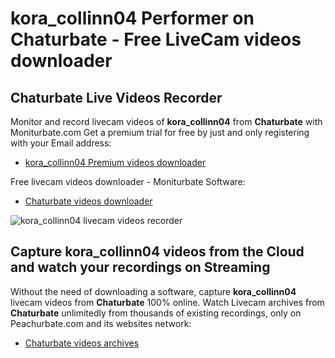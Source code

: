 # kora_collinn04 Performer on Chaturbate - Free LiveCam videos downloader

## Chaturbate Live Videos Recorder

Monitor and record livecam videos of **kora_collinn04** from **Chaturbate** with Moniturbate.com
Get a premium trial for free by just and only registering with your Email address:
* [kora_collinn04 Premium videos downloader](https://moniturbate.com/request-demo-licence-key.html)

Free livecam videos downloader - Moniturbate Software:
* [Chaturbate videos downloader](https://moniturbate.com/moniturbate-download-software.html)

![kora_collinn04 livecam videos recorder](https://peachurnet.com/templates/moniturbate-software.png)


## Capture kora_collinn04 videos from the Cloud and watch your recordings on Streaming

Without the need of downloading a software, capture **kora_collinn04** livecam videos from **Chaturbate** 100% online.
Watch Livecam archives from **Chaturbate** unlimitedly from thousands of existing recordings, only on Peachurbate.com and its websites network:
* [Chaturbate videos archives](https://peachurnet.com/)